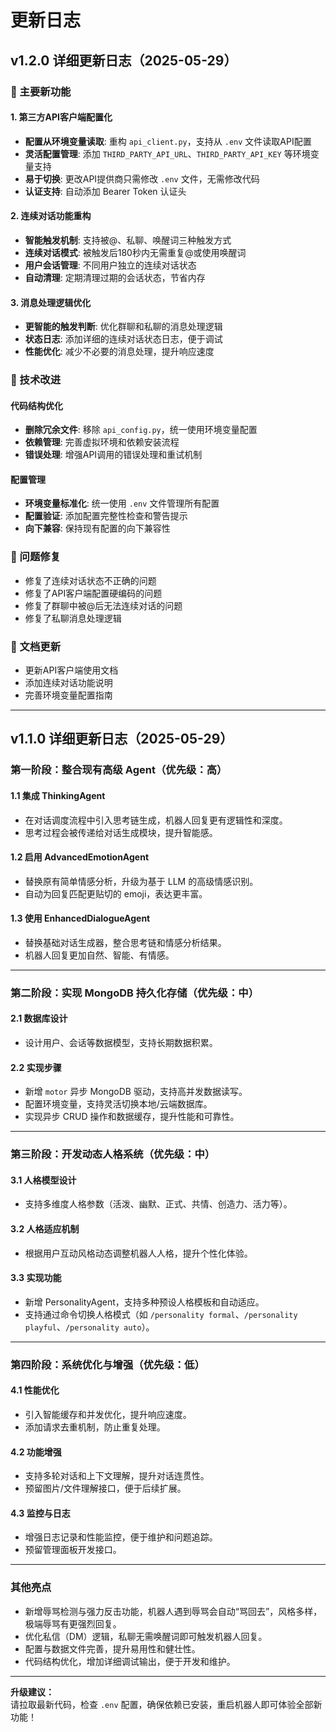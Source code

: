 # 更新日志

## v1.2.0 详细更新日志（2025-05-29）

### 🚀 主要新功能

#### 1. 第三方API客户端配置化
- **配置从环境变量读取**: 重构 `api_client.py`，支持从 `.env` 文件读取API配置
- **灵活配置管理**: 添加 `THIRD_PARTY_API_URL`、`THIRD_PARTY_API_KEY` 等环境变量支持
- **易于切换**: 更改API提供商只需修改 `.env` 文件，无需修改代码
- **认证支持**: 自动添加 Bearer Token 认证头

#### 2. 连续对话功能重构
- **智能触发机制**: 支持被@、私聊、唤醒词三种触发方式
- **连续对话模式**: 被触发后180秒内无需重复@或使用唤醒词
- **用户会话管理**: 不同用户独立的连续对话状态
- **自动清理**: 定期清理过期的会话状态，节省内存

#### 3. 消息处理逻辑优化
- **更智能的触发判断**: 优化群聊和私聊的消息处理逻辑
- **状态日志**: 添加详细的连续对话状态日志，便于调试
- **性能优化**: 减少不必要的消息处理，提升响应速度

### 🔧 技术改进

#### 代码结构优化
- **删除冗余文件**: 移除 `api_config.py`，统一使用环境变量配置
- **依赖管理**: 完善虚拟环境和依赖安装流程
- **错误处理**: 增强API调用的错误处理和重试机制

#### 配置管理
- **环境变量标准化**: 统一使用 `.env` 文件管理所有配置
- **配置验证**: 添加配置完整性检查和警告提示
- **向下兼容**: 保持现有配置的向下兼容性

### 🐛 问题修复

- 修复了连续对话状态不正确的问题
- 修复了API客户端配置硬编码的问题
- 修复了群聊中被@后无法连续对话的问题
- 修复了私聊消息处理逻辑

### 📖 文档更新

- 更新API客户端使用文档
- 添加连续对话功能说明
- 完善环境变量配置指南

---

## v1.1.0 详细更新日志（2025-05-29）

### 第一阶段：整合现有高级 Agent（优先级：高）

#### 1.1 集成 ThinkingAgent
- 在对话调度流程中引入思考链生成，机器人回复更有逻辑性和深度。
- 思考过程会被传递给对话生成模块，提升智能感。

#### 1.2 启用 AdvancedEmotionAgent
- 替换原有简单情感分析，升级为基于 LLM 的高级情感识别。
- 自动为回复匹配更贴切的 emoji，表达更丰富。

#### 1.3 使用 EnhancedDialogueAgent
- 替换基础对话生成器，整合思考链和情感分析结果。
- 机器人回复更加自然、智能、有情感。

---

### 第二阶段：实现 MongoDB 持久化存储（优先级：中）

#### 2.1 数据库设计
- 设计用户、会话等数据模型，支持长期数据积累。

#### 2.2 实现步骤
- 新增 `motor` 异步 MongoDB 驱动，支持高并发数据读写。
- 配置环境变量，支持灵活切换本地/云端数据库。
- 实现异步 CRUD 操作和数据缓存，提升性能和可靠性。

---

### 第三阶段：开发动态人格系统（优先级：中）

#### 3.1 人格模型设计
- 支持多维度人格参数（活泼、幽默、正式、共情、创造力、活力等）。

#### 3.2 人格适应机制
- 根据用户互动风格动态调整机器人人格，提升个性化体验。

#### 3.3 实现功能
- 新增 PersonalityAgent，支持多种预设人格模板和自动适应。
- 支持通过命令切换人格模式（如 `/personality formal`、`/personality playful`、`/personality auto`）。

---

### 第四阶段：系统优化与增强（优先级：低）

#### 4.1 性能优化
- 引入智能缓存和并发优化，提升响应速度。
- 添加请求去重机制，防止重复处理。

#### 4.2 功能增强
- 支持多轮对话和上下文理解，提升对话连贯性。
- 预留图片/文件理解接口，便于后续扩展。

#### 4.3 监控与日志
- 增强日志记录和性能监控，便于维护和问题追踪。
- 预留管理面板开发接口。

---

### 其他亮点

- 新增辱骂检测与强力反击功能，机器人遇到辱骂会自动“骂回去”，风格多样，极端辱骂有更强烈回复。
- 优化私信（DM）逻辑，私聊无需唤醒词即可触发机器人回复。
- 配置与数据文件完善，提升易用性和健壮性。
- 代码结构优化，增加详细调试输出，便于开发和维护。

---

**升级建议：**  
请拉取最新代码，检查 `.env` 配置，确保依赖已安装，重启机器人即可体验全部新功能！
